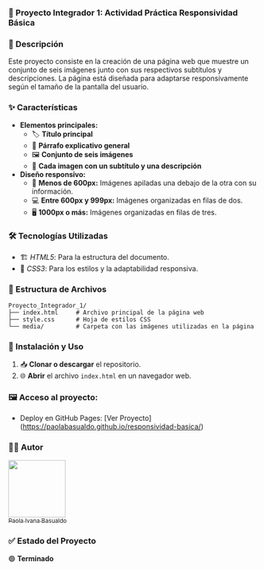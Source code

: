 ### 🚀 Proyecto Integrador 1: Actividad Práctica Responsividad Básica

### 📌 Descripción
Este proyecto consiste en la creación de una página web que muestre un conjunto de seis imágenes junto con sus respectivos subtítulos y descripciones. La página está diseñada para adaptarse responsivamente según el tamaño de la pantalla del usuario.

### ✨ Características
- **Elementos principales:**
  - 🏷️ **Título principal**
  - 📄 **Párrafo explicativo general**
  - 🖼️ **Conjunto de seis imágenes**
  - 📝 **Cada imagen con un subtítulo y una descripción**
- **Diseño responsivo:**
  - 📱 **Menos de 600px:** Imágenes apiladas una debajo de la otra con su información.
  - 💻 **Entre 600px y 999px:** Imágenes organizadas en filas de dos.
  - 🖥️ **1000px o más:** Imágenes organizadas en filas de tres.

### 🛠️ Tecnologías Utilizadas
- 🏗️ *HTML5*: Para la estructura del documento.
- 🎨 *CSS3*: Para los estilos y la adaptabilidad responsiva.

### 📂 Estructura de Archivos
```plaintext
Proyecto_Integrador_1/
├── index.html     # Archivo principal de la página web
├── style.css      # Hoja de estilos CSS
└── media/         # Carpeta con las imágenes utilizadas en la página
```


### 🔧 Instalación y Uso
1. 📥 **Clonar o descargar** el repositorio.
2. 🌐 **Abrir** el archivo `index.html` en un navegador web.

### 🖼️ Acceso al proyecto:
- Deploy en GitHub Pages: [Ver Proyecto] (https://paolabasualdo.github.io/responsividad-basica/)

### 👩‍💻 Autor
[<img src="https://avatars.githubusercontent.com/u/117169838?v=4" width=115><br><sub>Paola Ivana Basualdo</sub>](https://github.com/PaolaBasualdo)

### ✅ Estado del Proyecto
🟢 **Terminado**
